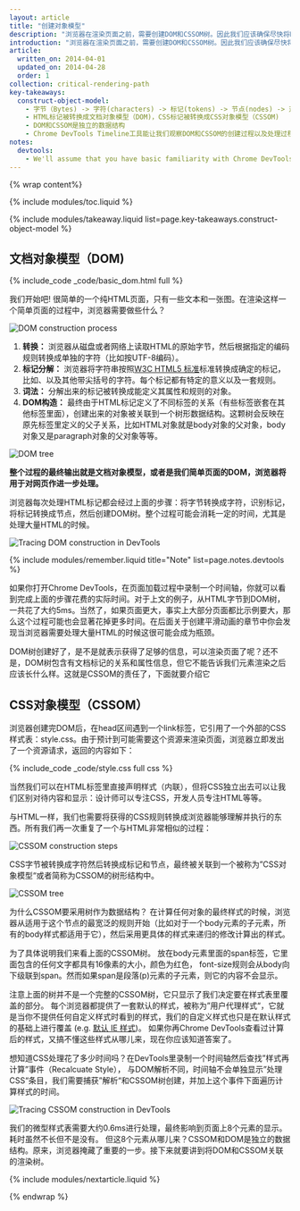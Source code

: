 ```yaml
---
layout: article
title: "创建对象模型"
description: "浏览器在渲染页面之前，需要创建DOM和CSSOM树。因此我们应该确保尽快将HTML和CSS交给浏览器。"
introduction: "浏览器在渲染页面之前，需要创建DOM和CSSOM树。因此我们应该确保尽快将HTML和CSS交给浏览器。"
article:
  written_on: 2014-04-01
  updated_on: 2014-04-28
  order: 1
collection: critical-rendering-path
key-takeaways:
  construct-object-model:
    - 字节（Bytes) -> 字符(characters) -> 标记(tokens) -> 节点(nodes) -> 对象模型
    - HTML标记被转换成文档对象模型（DOM)，CSS标记被转换成CSS对象模型（CSSOM)
    - DOM和CSSOM是独立的数据结构
    - Chrome DevTools Timeline工具能让我们观察DOM和CSSOM的创建过程以及处理过程的消耗
notes:
  devtools:
    - We'll assume that you have basic familiarity with Chrome DevTools - i.e. you know how to capture a network waterfall, or record a timeline. If you need a quick refresher, check out the <a href="https://developers.google.com/chrome-developer-tools/">Chrome Developer Tools documentation</a>, or if you're new to DevTools, I recommend taking the Codeschool <a href="http://discover-devtools.codeschool.com/">Discover DevTools</a> course.
---
```

{% wrap content%}

<style>
  img, video, object {
    max-width: 100%;
  }

  img.center {
    display: block;
    margin-left: auto;
    margin-right: auto;
  }
</style>

{% include modules/toc.liquid %}

{% include modules/takeaway.liquid list=page.key-takeaways.construct-object-model %}

## 文档对象模型（DOM)

{% include_code _code/basic_dom.html full %}

我们开始吧! 很简单的一个纯HTML页面，只有一些文本和一张图。在渲染这样一个简单页面的过程中，浏览器需要做些什么？

<img src="images/full-process.png" alt="DOM construction process">

1. **转换：** 浏览器从磁盘或者网络上读取HTML的原始字节，然后根据指定的编码规则转换成单独的字符（比如按UTF-8编码）。
1. **标记分解：** 浏览器将字符串按照[W3C HTML5 标准](http://www.w3.org/TR/html5/)标准转换成确定的标记，比如、以及其他带尖括号的字符。每个标记都有特定的意义以及一套规则。
1. **词法：** 分解出来的标记被转换成能定义其属性和规则的对象。
1. **DOM构造：** 最终由于HTML标记定义了不同标签的关系（有些标签嵌套在其他标签里面），创建出来的对象被关联到一个树形数据结构。这颗树会反映在原先标签里定义的父子关系，比如HTML对象就是body对象的父对象，body对象又是paragraph对象的父对象等等。

<img src="images/dom-tree.png" class="center" alt="DOM tree">

**整个过程的最终输出就是文档对象模型，或者是我们简单页面的DOM，浏览器将用于对网页作进一步处理。**

浏览器每次处理HTML标记都会经过上面的步骤：将字节转换成字符，识别标记，将标记转换成节点，然后创建DOM树。整个过程可能会消耗一定的时间，尤其是处理大量HTML的时候。

<img src="images/dom-timeline.png" class="center" alt="Tracing DOM construction in DevTools">

{% include modules/remember.liquid title="Note" list=page.notes.devtools %}

如果你打开Chrome DevTools，在页面加载过程中录制一个时间轴，你就可以看到完成上面的步骤花费的实际时间。对于上文的例子，从HTML字节到DOM树，一共花了大约5ms。当然了，如果页面更大，事实上大部分页面都比示例要大，那么这个过程可能也会显著花掉更多时间。在后面关于创建平滑动画的章节中你会发现当浏览器需要处理大量HTML的时候这很可能会成为瓶颈。

DOM树创建好了，是不是就表示获得了足够的信息，可以渲染页面了呢？还不是，DOM树包含有文档标记的关系和属性信息，但它不能告诉我们元素渲染之后应该长什么样。这就是CSSOM的责任了，下面就要介绍它

## CSS对象模型（CSSOM）

浏览器创建完DOM后，在head区间遇到一个link标签，它引用了一个外部的CSS样式表：style.css。由于预计到可能需要这个资源来渲染页面，浏览器立即发出了一个资源请求，返回的内容如下：

{% include_code _code/style.css full css %}

当然我们可以在HTML标签里直接声明样式（内联），但将CSS独立出去可以让我们区别对待内容和显示：设计师可以专注CSS，开发人员专注HTML等等。

与HTML一样，我们也需要将获得的CSS规则转换成浏览器能够理解并执行的东西。所有我们再一次重复了一个与HTML非常相似的过程：

<img src="images/cssom-construction.png" class="center" alt="CSSOM construction steps">

CSS字节被转换成字符然后转换成标记和节点，最终被关联到一个被称为”CSS对象模型“或者简称为CSSOM的树形结构中。

<img src="images/cssom-tree.png" class="center" alt="CSSOM tree">

为什么CSSOM要采用树作为数据结构？ 在计算任何对象的最终样式的时候，浏览器从适用于这个节点的最宽泛的规则开始（比如对于一个body元素的子元素，所有的body样式都适用于它），然后采用更具体的样式来递归的修改计算出的样式。

为了具体说明我们来看上面的CSSOM树。 放在body元素里面的span标签，它里面包含的任何文字都具有16像素的大小，颜色为红色， font-size规则会从body向下级联到span。然而如果span是段落(p)元素的子元素，则它的内容不会显示。

注意上面的树并不是一个完整的CSSOM树，它只显示了我们决定要在样式表里覆盖的部分。 每个浏览器都提供了一套默认的样式，被称为”用户代理样式“，它就是当你不提供任何自定义样式时看到的样式，我们的自定义样式也只是在默认样式的基础上进行覆盖 (e.g. [默认 IE 样式](http://www.iecss.com/))。 如果你再Chrome DevTools查看过计算后的样式，又搞不懂这些样式从哪儿来，现在你应该知道答案了。

想知道CSS处理花了多少时间吗？在DevTools里录制一个时间轴然后查找”样式再计算”事件（Recalcuate Style）， 与DOM解析不同，时间轴不会单独显示”处理CSS“条目，我们需要捕获”解析“和CSSOM树创建，并加上这个事件下面遍历计算样式的时间。

<img src="images/cssom-timeline.png" class="center" alt="Tracing CSSOM construction in DevTools">

我们的微型样式表需要大约0.6ms进行处理，最终影响到页面上8个元素的显示。耗时虽然不长但不是没有。 但这8个元素从哪儿来？CSSOM和DOM是独立的数据结构。原来，浏览器掩藏了重要的一步。接下来就要讲到将DOM和CSSOM关联的渲染树。

{% include modules/nextarticle.liquid %}

{% endwrap %}
